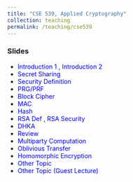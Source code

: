 ```yaml
---
title: "CSE 539, Applied Cryptography"
collection: teaching
permalink: /teaching/cse539
---
```


<h3>  Slides </h3>
<ul>
   <li> <a href="http://nitrieu.github.io/files/lec1.pdf" style="color:blue; text-decoration: none"> Introduction 1 </a>, <a href="http://nitrieu.github.io/files/lec2.pdf" style="color:blue; text-decoration: none"> Introduction 2 </a>  </li>
     <li> <a href="http://nitrieu.github.io/files/lec3.pdf" style="color:blue; text-decoration: none"> Secret Sharing </a>  </li>
      <li> <a href="http://nitrieu.github.io/files/lec4.pdf" style="color:blue; text-decoration: none"> Security Definition </a>  </li>
       <li> <a href="http://nitrieu.github.io/files/lec5.pdf" style="color:blue; text-decoration: none"> PRG/PRF </a>  </li>
         <li> <a href="http://nitrieu.github.io/files/lec6.pdf" style="color:blue; text-decoration: none"> Block Cipher </a>  </li>
           <li> <a href="http://nitrieu.github.io/files/lec7.pdf" style="color:blue; text-decoration: none"> MAC </a>  </li>
            <li> <a href="http://nitrieu.github.io/files/lec8.pdf" style="color:blue; text-decoration: none"> Hash </a>  </li>
              <li> <a href="http://nitrieu.github.io/files/lec9.pdf" style="color:blue; text-decoration: none"> RSA Def </a>, <a href="http://nitrieu.github.io/files/lec7-2.pdf" style="color:blue; text-decoration: none"> RSA Security</a>   </li>
              <li> <a href="http://nitrieu.github.io/files/lec10.pdf" style="color:blue; text-decoration: none"> DHKA</a>  </li>
                <li> <a href="http://nitrieu.github.io/files/lec11.pdf" style="color:blue; text-decoration: none"> Review</a>  </li>
                   <li> <a href="http://nitrieu.github.io/files/lec12.pdf" style="color:blue; text-decoration: none"> Multiparty Computation</a>  </li>
                   <li> <a href="http://nitrieu.github.io/files/lec13.pdf" style="color:blue; text-decoration: none"> Oblivious Transfer </a>  </li>
                       <li> <a href="http://nitrieu.github.io/files/lec14.pdf" style="color:blue; text-decoration: none"> Homomorphic Encryption </a>  </li>
                       <li> <a href="http://nitrieu.github.io/files/lec15.pdf" style="color:blue; text-decoration: none"> Other Topic</a>  </li>
                         <li> <a href="http://nitrieu.github.io/files/lec16.pdf" style="color:blue; text-decoration: none"> Other Topic (Guest Lecture)</a>  </li>
              
</ul>

